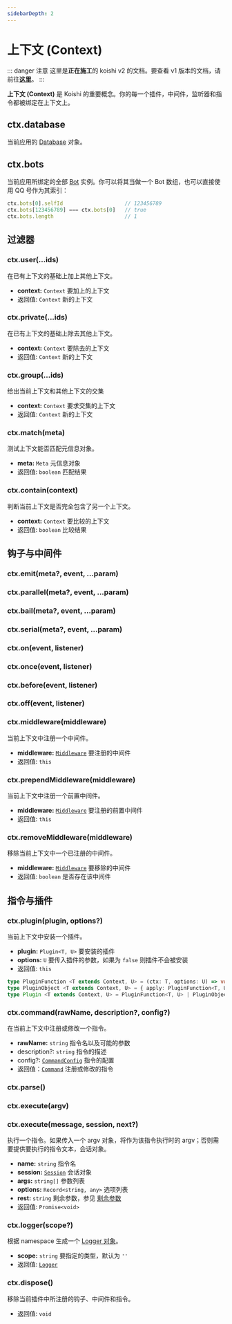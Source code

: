 ```yaml
---
sidebarDepth: 2
---
```


# 上下文 (Context)

::: danger 注意
这里是**正在施工**的 koishi v2 的文档。要查看 v1 版本的文档，请前往[**这里**](https://koishijs.github.io/v1/)。
:::

**上下文 (Context)** 是 Koishi 的重要概念。你的每一个插件，中间件，监听器和指令都被绑定在上下文上。

## ctx.database

当前应用的 [Database](./database.md) 对象。

## ctx.bots

当前应用所绑定的全部 [Bot](./bot.md) 实例。你可以将其当做一个 Bot 数组，也可以直接使用 QQ 号作为其索引：

```ts
ctx.bots[0].selfId                    // 123456789
ctx.bots[123456789] === ctx.bots[0]   // true
ctx.bots.length                       // 1
```

## 过滤器

### ctx.user(...ids)

在已有上下文的基础上加上其他上下文。

- **context:** `Context` 要加上的上下文
- 返回值: `Context` 新的上下文

### ctx.private(...ids)

在已有上下文的基础上除去其他上下文。

- **context:** `Context` 要除去的上下文
- 返回值: `Context` 新的上下文

### ctx.group(...ids)

给出当前上下文和其他上下文的交集

- **context:** `Context` 要求交集的上下文
- 返回值: `Context` 新的上下文

### ctx.match(meta)

测试上下文能否匹配元信息对象。

- **meta:** `Meta` 元信息对象
- 返回值: `boolean` 匹配结果

### ctx.contain(context)

判断当前上下文是否完全包含了另一个上下文。

- **context:** `Context` 要比较的上下文
- 返回值: `boolean` 比较结果

## 钩子与中间件

### ctx.emit(meta?, event, ...param)

### ctx.parallel(meta?, event, ...param)

### ctx.bail(meta?, event, ...param)

### ctx.serial(meta?, event, ...param)

### ctx.on(event, listener)

### ctx.once(event, listener)

### ctx.before(event, listener)

### ctx.off(event, listener)

### ctx.middleware(middleware)

当前上下文中注册一个中间件。

- **middleware:** [`Middleware`](../guide/message.md#中间件) 要注册的中间件
- 返回值: `this`

### ctx.prependMiddleware(middleware)

当前上下文中注册一个前置中间件。

- **middleware:** [`Middleware`](../guide/message.md#中间件) 要注册的前置中间件
- 返回值: `this`

### ctx.removeMiddleware(middleware)

移除当前上下文中一个已注册的中间件。

- **middleware:** [`Middleware`](../guide/message.md#中间件) 要移除的中间件
- 返回值: `boolean` 是否存在该中间件

## 指令与插件

### ctx.plugin(plugin, options?)

当前上下文中安装一个插件。

- **plugin:** `Plugin<T, U>` 要安装的插件
- **options:** `U` 要传入插件的参数，如果为 `false` 则插件不会被安装
- 返回值: `this`

```ts
type PluginFunction <T extends Context, U> = (ctx: T, options: U) => void
type PluginObject <T extends Context, U> = { apply: PluginFunction<T, U> }
type Plugin <T extends Context, U> = PluginFunction<T, U> | PluginObject<T, U>
```

### ctx.command(rawName, description?, config?)

在当前上下文中注册或修改一个指令。

- **rawName:** `string` 指令名以及可能的参数
- description?: `string` 指令的描述
- config?: [`CommandConfig`](../guide/command-system.md#commandconfig-对象) 指令的配置
- 返回值：[`Command`](./command.md) 注册或修改的指令

### ctx.parse()

### ctx.execute(argv)
### ctx.execute(message, session, next?)

执行一个指令。如果传入一个 argv 对象，将作为该指令执行时的 argv；否则需要提供要执行的指令文本，会话对象。

- **name:** `string` 指令名
- **session:** [`Session`](../guide/message.md#深入-meta-对象) 会话对象
- **args:** `string[]` 参数列表
- **options:** `Record<string, any>` 选项列表
- **rest:** `string` 剩余参数，参见 [剩余参数](../guide/command-system.md#剩余参数)
- 返回值: `Promise<void>`

### ctx.logger(scope?) <Badge text="1.3.0+"/>

根据 namespace 生成一个 [Logger 对象](../guide/logger.md#使用-logger)。

- **scope:** `string` 要指定的类型，默认为 `''`
- 返回值: [`Logger`](../guide/logger.md#使用-logger)

### ctx.dispose() <Badge text="beta" type="warn"/>

移除当前插件中所注册的钩子、中间件和指令。

- 返回值: `void`
